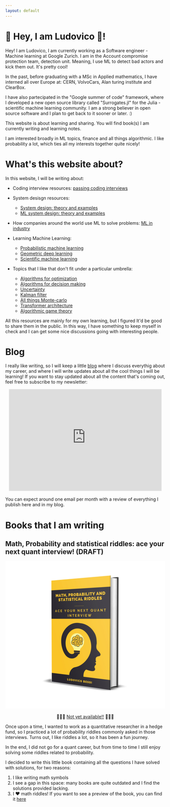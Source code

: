 ```yaml
---
layout: default
---
```



# 👋 Hey, I am Ludovico 🐻! 
Hey!
I am Ludovico, I am currently working as a Software engineer - Machine learning at Google Zurich. 
I am in the Account compromise protection team, detection unit. Meaning, I use ML to detect bad actors and kick them out. It's pretty cool!

In the past, before graduating with a MSc in Applied mathematics, I have interned all over Europe at: CERN, VolvoCars, Alan turing institute and ClearBox. 

I have also partecipated in the "Google summer of code" framework, where I developed a new open source library called "Surrogates.jl" for the Julia - scientific machine learning community. I am a strong believer in open source software and I plan to get back to it sooner or later. :)

This website is about learning and sharing. You will find book(s) I am currently writing and learning notes. 

I am interested broadly in ML topics, finance and all things algorithmic. I like probability a lot, which ties all my interests together quite nicely! 

# What's this website about? 
In this website, I will be writing about: 
- Coding interview resources: [passing coding interviews](./coding/codingInterviews.html)

- System desisgn resources:
    - [System design: theory and examples](./systems/SysDesign/SysDesign.html)
    - [ML system design: theory and examples](./systems/MLSysDesign/SysDesign.html)

- How companies around the world use ML to solve problems: [ML in industry](./ML_papers/ML.html)

- Learning Machine Learning: 
    - [Probabilistic machine learning](./PML/pml1.html)
    - [Geometric deep learning](./Geometric/geo1.html)
    - [Scientific machine learning](./SCIML/sciml1.html)

- Topics that I like that don't fit under a particular umbrella:
    - [Algorithms for optimization](./misc/AlgoOpt/algo1.html)
    - [Algorithms for decision making](./misc/AlgoDec/algo1.html)
    - [Uncertainty](./misc/Uncertain/uncertain1.html)
    - [Kalman filter](./misc/Kalman/kalman1.html)
    - [All things Monte-carlo](./misc/MonteCarlo/montecarlo1.html)
    - [Transformer architecture](./misc/Transformer/trans1.html)
    - [Algorithmic game theory](./misc/AlgoGMT/algoGMT.html)



All this resources are mainly for my own learning, but I figured It'd be good to share them in the public. In this way, I have something to keep myself in check and I can get some nice discussions going with interesting people. 

# Blog 
I really like writing, so I will keep a little <a href="https://ludoro.github.io/blog/">blog</a> where I discuss everythig about my career, and where I will write updates about all the cool things I will be learning!
If you want to stay updated about all the content that's coming out, feel free to subscribe to my newsletter:
<p align="center">
<iframe src="https://ludovicobessi.substack.com/embed" width="480" height="320" style="border:1px solid #EEE; background:white;" frameborder="0" scrolling="no"></iframe>
</p>

You can expect around one email per month with a review of everything I publish here and in my blog.  


# Books that I am writing 

## Math, Probability and statistical riddles: ace your next quant interview! (DRAFT)

![alt text](./assets/img/QUANT_IMAGE.jpg)
<p align="center">
🚨🚨🚨
<a href="https://buy.stripe.com/8wM01S29BcFWaPecMN">Not yet available!!</a> 🚨🚨🚨
</p>

Once upon a time, I wanted to work as a quantitative researcher in a hedge fund, so I practiced a lot of probability riddles commonly asked in those interviews. Turns out, I like riddles a lot, so it has been a fun journey.

In the end, I did not go for a quant career, but from time to time I still enjoy solving some riddles related to probability. 

I decided to write this little book containing all the questions I have solved with solutions, for two reasons:
1. I like writing math symbols
2. I see a gap in this space: many books are quite outdated and I find the solutions provided lacking.
3. I ❤️ math riddles! 
If you want to see a preview of the book, you can find it [here](./books/quant.html)